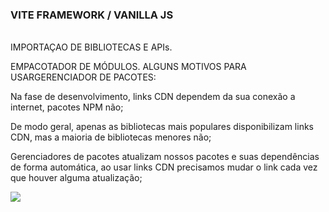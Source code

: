 ### VITE FRAMEWORK / VANILLA JS
<br>
IMPORTAÇAO DE BIBLIOTECAS E APIs.

EMPACOTADOR DE MÓDULOS.
ALGUNS MOTIVOS PARA USARGERENCIADOR DE PACOTES:

Na fase de desenvolvimento, links CDN dependem da sua conexão a internet, pacotes NPM não;


De modo geral, apenas as bibliotecas mais populares disponibilizam links CDN, mas a maioria de bibliotecas menores não;

Gerenciadores de pacotes atualizam nossos pacotes e suas dependências de forma automática, ao usar links CDN precisamos mudar o link cada vez que houver alguma atualização;

<img src="https://sambitsahoo.com/vite-article.svg">


